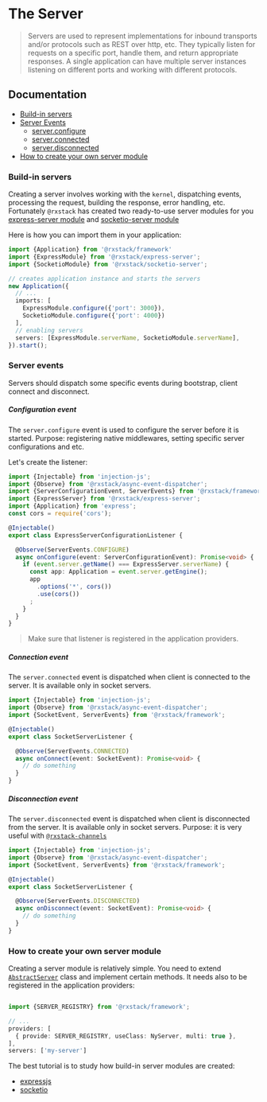 # The Server

> Servers are used to represent implementations for inbound transports and/or protocols such as REST over http, etc. 
They typically listen for requests on a specific port, handle them, and return appropriate responses.
A single application can have multiple server instances listening on different ports and working with different protocols.
               
## Documentation

* [Build-in servers](#build-in-servers)
* [Server Events](#server-events)
  - [server.configure](#server-configure-event)
  - [server.connected](#server-connected-event)
  - [server.disconnected](#event-server-disconnected)
* [How to create your own server module](#create-your-own-server-module)

### <a name="build-in-servers"></a>  Build-in servers
Creating a server involves working with the `kernel`, dispatching events, processing the request, building the response, error handling, etc.
Fortunately `@rxstack` has created two ready-to-use server modules  for you
[express-server module](https://github.com/rxstack/rxstack/tree/master/packages/express-server) and 
[socketio-server module](https://github.com/rxstack/rxstack/tree/master/packages/socketio-server)

Here is how you can import them in your application:

```typescript
import {Application} from '@rxstack/framework'
import {ExpressModule} from '@rxstack/express-server';
import {SocketioModule} from '@rxstack/socketio-server';

// creates application instance and starts the servers
new Application({
  // ...
  imports: [
    ExpressModule.configure({'port': 3000}),
    SocketioModule.configure({'port': 4000})
  ],
  // enabling servers
  servers: [ExpressModule.serverName, SocketioModule.serverName],
}).start();
```

### <a name="server-events"></a>  Server events
Servers should dispatch some specific events during bootstrap, client connect and disconnect.

##### <a name="server-configure-event"></a>  Configuration event
The `server.configure` event is used to configure the server before it is started.
Purpose: registering native middlewares, setting specific server configurations and etc. 

Let's create the listener:

```typescript
import {Injectable} from 'injection-js';
import {Observe} from '@rxstack/async-event-dispatcher';
import {ServerConfigurationEvent, ServerEvents} from '@rxstack/framework';
import {ExpressServer} from '@rxstack/express-server';
import {Application} from 'express';
const cors = require('cors');

@Injectable()
export class ExpressServerConfigurationListener {

  @Observe(ServerEvents.CONFIGURE)
  async onConfigure(event: ServerConfigurationEvent): Promise<void> {
    if (event.server.getName() === ExpressServer.serverName) {
      const app: Application = event.server.getEngine();
      app
        .options('*', cors())
        .use(cors())
      ;
    }
  }
}
```

> Make sure that listener is registered in the application providers.

##### <a name="server-conected-event"></a>  Connection event
The `server.connected` event is dispatched when client is connected to the server. It is available only in socket servers.

```typescript
import {Injectable} from 'injection-js';
import {Observe} from '@rxstack/async-event-dispatcher';
import {SocketEvent, ServerEvents} from '@rxstack/framework';

@Injectable()
export class SocketServerListener {

  @Observe(ServerEvents.CONNECTED)
  async onConnect(event: SocketEvent): Promise<void> {
    // do something
  }
}
```

##### <a name="server-disconected-event"></a>  Disconnection event
The `server.disconnected` event is dispatched when client is disconnected from the server. It is available only in socket servers.
Purpose: it is very useful with [`@rxstack-channels`](https://github.com/rxstack/rxstack/tree/master/packages/channels)

```typescript
import {Injectable} from 'injection-js';
import {Observe} from '@rxstack/async-event-dispatcher';
import {SocketEvent, ServerEvents} from '@rxstack/framework';

@Injectable()
export class SocketServerListener {

  @Observe(ServerEvents.DISCONNECTED)
  async onDisconnect(event: SocketEvent): Promise<void> {
    // do something
  }
}
```
 
### <a name="create-your-own-server-module"></a>  How to create your own server module
Creating a server module is relatively simple. You need to extend 
[`AbstractServer`](https://github.com/rxstack/rxstack/blob/master/packages/framework/src/server/abstract-server.ts) class 
and implement certain methods. It needs also to be registered in the application providers:

```typescript

import {SERVER_REGISTRY} from '@rxstack/framework';

// ...
providers: [
  { provide: SERVER_REGISTRY, useClass: NyServer, multi: true },
],
servers: ['my-server']
```

The best tutorial is to study how build-in server modules are created:
- [expressjs](https://github.com/rxstack/rxstack/blob/master/packages/express-server/src/express.server.ts)
- [socketio](https://github.com/rxstack/rxstack/blob/master/packages/socketio-server/src/socketio.server.ts)


